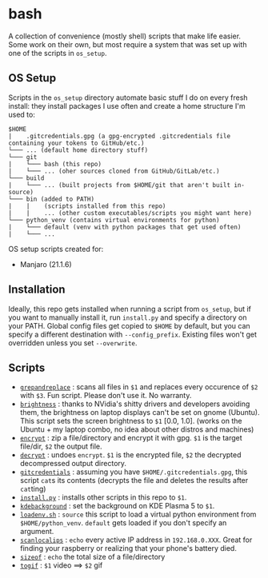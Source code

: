 # bash

A collection of convenience (mostly shell) scripts that make life easier. Some work on their own, but most require a system that was set up with one of the scripts in ```os_setup```.


## OS Setup

Scripts in the ```os_setup``` directory automate basic stuff I do on every fresh install: they install packages I use often and create a home structure I'm used to:
```
$HOME
|    .gitcredentials.gpg (a gpg-encrypted .gitcredentials file containing your tokens to GitHub/etc.)
└─── ... (default home directory stuff)
└─── git
|    └─── bash (this repo)
|    └─── ... (oher sources cloned from GitHub/GitLab/etc.)
└─── build
|    └─── ... (built projects from $HOME/git that aren't built in-source)
└─── bin (added to PATH)
|    |    (scripts installed from this repo)
|    |    ... (other custom executables/scripts you might want here)
└─── python_venv (contains virtual environments for python)
|    └─── default (venv with python packages that get used often)
|    └─── ...
```

OS setup scripts created for:
- Manjaro (21.1.6)

## Installation

Ideally, this repo gets installed when running a script from ```os_setup```, but if you want to manually install it, run ```install.py``` and specify a directory on your PATH. Global config files get copied to ```$HOME``` by default, but you can specify a different destination with ```--config_prefix```. Existing files won't get overridden unless you set ```--overwrite```.

## Scripts

- [```grepandreplace```](https://github.com/matekelemen/bash/blob/master/grepandreplace) : scans all files in ```$1``` and replaces every occurence of ```$2``` with ```$3```. Fun script. Please don't use it. No warranty.
- [```brightness```](https://github.com/matekelemen/bash/blob/master/brightness) : thanks to NVidia's shitty drivers and developers avoiding them, the brightness on laptop displays can't be set on gnome (Ubuntu). This script sets the screen brightness to ```$1``` [0.0, 1.0]. (works on the Ubuntu + my laptop combo, no idea about other distros and machines)
- [```encrypt```](https://github.com/matekelemen/bash/blob/master/encrypt) : zip a file/directory and encrypt it with gpg. ```$1``` is the target file/dir, ```$2``` the output file.
- [```decrypt```](https://github.com/matekelemen/bash/blob/master/decrypt) : undoes ```encrypt```. ```$1``` is the encrypted file, ```$2``` the decrypted decompressed output directory.
- [```gitcredentials```](https://github.com/matekelemen/bash/blob/master/gitcredentials) : assuming you have ```$HOME/.gitcredentials.gpg```, this script ```cat```s its contents (decrypts the file and deletes the results after ```cat```ting)
- [```install.py```](https://github.com/matekelemen/bash/blob/master/install.py) : installs other scripts in this repo to ```$1```.
- [```kdebackground```](https://github.com/matekelemen/bash/blob/master/kdebackground) : set the background on KDE Plasma 5 to ```$1```.
- [```loadenv.sh```](https://github.com/matekelemen/bash/blob/master/loadenv.sh) : ```source``` this script to load a virtual python environment from ```$HOME/python_venv```. ```default``` gets loaded if you don't specify an argument.
- [```scanlocalips```](https://github.com/matekelemen/bash/blob/master/scanlocalips) : ```echo``` every active IP address in ```192.168.0.XXX```. Great for finding your raspberry or realizing that your phone's battery died.
- [```sizeof```](https://github.com/matekelemen/bash/blob/master/sizeof) : ```echo``` the total size of a file/directory
- [```togif```](https://github.com/matekelemen/bash/blob/master/togif) : ```$1``` video ==> ```$2``` gif
